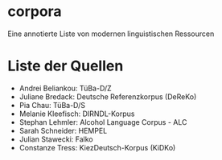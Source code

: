 # corpora
Eine annotierte Liste von modernen linguistischen Ressourcen

# Liste der Quellen
 - Andrei Beliankou: TüBa-D/Z
 - Juliane Bredack: Deutsche Referenzkorpus (DeReKo)
 - Pia Chau: TüBa-D/S
 - Melanie Kleefisch: DIRNDL-Korpus
 - Stephan Lehmler: Alcohol Language Corpus - ALC
 - Sarah Schneider: HEMPEL
 - Julian Stawecki: Falko
 - Constanze Tress: KiezDeutsch-Korpus (KiDKo)
